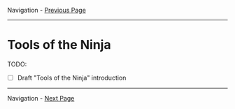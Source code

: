 Navigation - [Previous Page](LTRDEV-1100-01a-DevNet.md)

---

# Tools of the Ninja

TODO:

- [ ] Draft "Tools of the Ninja" introduction

---

Navigation - [Next Page](LTRDEV-1100-02a-Git.md)

